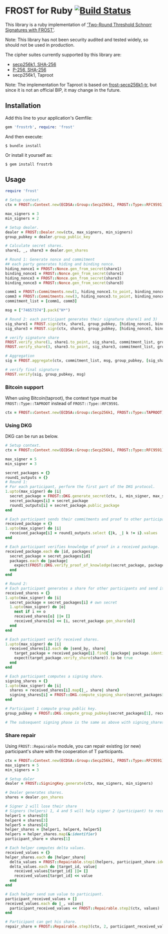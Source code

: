 # FROST for Ruby [![Build Status](https://github.com/azuchi/frostrb/actions/workflows/main.yml/badge.svg?branch=master)](https://github.com/azuchi/frostrb/actions/workflows/main.yml)

This library is a ruby implementation of ['Two-Round Threshold Schnorr Signatures with FROST'](https://datatracker.ietf.org/doc/draft-irtf-cfrg-frost/).

Note: This library has not been security audited and tested widely, so should not be used in production.

The cipher suites currently supported by this library are:

* [secp256k1, SHA-256](https://www.ietf.org/archive/id/draft-irtf-cfrg-frost-14.html#name-frostsecp256k1-sha-256)
* [P-256, SHA-256](https://www.ietf.org/archive/id/draft-irtf-cfrg-frost-14.html#name-frostp-256-sha-256)
* secp256k1, Taproot

Note: The implementation for Taproot is based on [frost-secp256k1-tr](https://github.com/ZcashFoundation/frost/tree/main/frost-secp256k1-tr),
but since it is not an official BIP, it may change in the future.

## Installation

Add this line to your application's Gemfile:

```ruby
gem 'frostrb', require: 'frost'
```

And then execute:

    $ bundle install

Or install it yourself as:

    $ gem install frostrb

## Usage

```ruby
require 'frost'

# Setup context.
ctx = FROST::Context.new(ECDSA::Group::Secp256k1, FROST::Type::RFC9591)

max_signers = 3
min_signers = 2

# Setup dealer.
dealer = FROST::Dealer.new(ctx, max_signers, min_signers)
group_pubkey = dealer.group_public_key

# Calculate secret shares.
share1, _, share3 = dealer.gen_shares

# Round 1: Generate nonce and commitment
## each party generates hiding and binding nonce.
hiding_nonce1 = FROST::Nonce.gen_from_secret(share1)
binding_nonce1 = FROST::Nonce.gen_from_secret(share1)
hiding_nonce3 = FROST::Nonce.gen_from_secret(share3)
binding_nonce3 = FROST::Nonce.gen_from_secret(share3)

comm1 = FROST::Commitments.new(1, hiding_nonce1.to_point, binding_nonce1.to_point)
comm3 = FROST::Commitments.new(3, hiding_nonce3.to_point, binding_nonce3.to_point)
commitment_list = [comm1, comm3]

msg = ["74657374"].pack("H*")

# Round 2: each participant generates their signature share(1 and 3)
sig_share1 = FROST.sign(ctx, share1, group_pubkey, [hiding_nonce1, binding_nonce1], msg, commitment_list)
sig_share3 = FROST.sign(ctx, share3, group_pubkey, [hiding_nonce3, binding_nonce3], msg, commitment_list)

# verify signature share
FROST.verify_share(1, share1.to_point, sig_share1, commitment_list, group_pubkey, msg)
FROST.verify_share(3, share3.to_point, sig_share3, commitment_list, group_pubkey, msg)

# Aggregation
sig = FROST.aggregate(ctx, commitment_list, msg, group_pubkey, [sig_share1, sig_share3])

# verify final signature
FROST.verify(sig, group_pubkey, msg)
```

### Bitcoin support

When using Bitcoin(taproot), the context type must be `FROST::Type::TAPROOT` instead of `FROST::Type::RFC9591`.

```ruby
ctx = FROST::Context.new(ECDSA::Group::Secp256k1, FROST::Type::TAPROOT)
```

### Using DKG

DKG can be run as below.

```ruby
# Setup context.
ctx = FROST::Context.new(ECDSA::Group::Secp256k1, FROST::Type::RFC9591)

max_signer = 5
min_signer = 3

secret_packages = {}
round1_outputs = {}
# Round 1:
# For each participant, perform the first part of the DKG protocol.
1.upto(max_signer) do |i|
  secret_package = FROST::DKG.generate_secret(ctx, i, min_signer, max_signer)
  secret_packages[i] = secret_package
  round1_outputs[i] = secret_package.public_package
end

# Each participant sends their commitments and proof to other participants.
received_package = {}
1.upto(max_signer) do |i|
  received_package[i] = round1_outputs.select {|k, _| k != i}.values
end

# Each participant verifies knowledge of proof in a received package.
received_package.each do |id, packages|
  secret_package = secret_packages[id]
  packages.each do |package|
    expect(FROST::DKG.verify_proof_of_knowledge(secret_package, package)).to be true
  end
end

# Round 2:
# Each participant generates a share for other participants and send it.
received_shares = {}
1.upto(max_signer) do |i|
  secret_package = secret_packages[i] # own secret
  1.upto(max_signer) do |o|
    next if i == o
    received_shares[o] ||= []
    received_shares[o] << [i, secret_package.gen_share(o)]
  end
end

# Each participant verify received shares.
1.upto(max_signer) do |i|
  received_shares[i].each do |send_by, share|
    target_package = received_package[i].find{ |package| package.identifier == send_by }
    expect(target_package.verify_share(share)).to be true
  end
end

# Each participant computes a signing share.
signing_shares = {}
1.upto(max_signer) do |i|
  shares = received_shares[i].map{|_, share| share}
  signing_shares[i] = FROST::DKG.compute_signing_share(secret_packages[i], received_package[i], shares)
end

# Participant 1 compute group public key.
group_pubkey = FROST::DKG.compute_group_pubkey(secret_packages[1], received_package[1])

# The subsequent signing phase is the same as above with signing_shares as the secret.
```

### Share repair

Using `FROST::Repairable` module, you can repair existing (or new) participant's share with the cooperation of T participants.

```ruby
ctx = FROST::Context.new(ECDSA::Group::Secp256k1, FROST::Type::RFC9591)
max_signers = 5
min_signers = 3

# Setup daler
dealer = FROST::SigningKey.generate(ctx, max_signers, min_signers)

# Dealer generates shares.
shares = dealer.gen_shares

# Signer 2 will lose their share
# Signers (helpers) 1, 4 and 5 will help signer 2 (participant) to recover their share
helper1 = shares[0]
helper4 = shares[3]
helper5 = shares[4]
helper_shares = [helper1, helper4, helper5]
helpers = helper_shares.map(&:identifier)
participant_share = shares[1]

# Each helper computes delta values.
received_values = {}
helper_shares.each do |helper_share|
  delta_values = FROST::Repairable.step1(helpers, participant_share.identifier, helper_share)
  delta_values.each do |target_id, value|
    received_values[target_id] ||= []
    received_values[target_id] << value
  end
end

# Each helper send sum value to participant.
participant_received_values = []
received_values.each do |_, values|
  participant_received_values << FROST::Repairable.step2(ctx, values)
end

# Participant can get his share.
repair_share = FROST::Repairable.step3(ctx, 2, participant_received_values)
```

